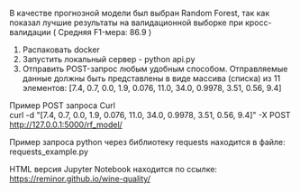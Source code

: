 В качестве прогнозной модели был выбран Random Forest, так как показал лучшие результаты на валидационной выборке при кросс-валидации 
( Средняя F1-мера: 86.9 )

1. Распаковать docker
2. Запустить локальный сервер - python api.py
3. Отправить POST-запрос любым удобным способом. Отправляемые данные должны быть представлены в виде массива (списка) из 11 элементов: 
[7.4, 0.7, 0.0, 1.9, 0.076, 11.0, 34.0, 0.9978, 3.51, 0.56, 9.4]

Пример POST запроса Curl<br/>
curl -d "[7.4, 0.7, 0.0, 1.9, 0.076, 11.0, 34.0, 0.9978, 3.51, 0.56, 9.4]" -X POST http://127.0.0.1:5000/rf_model/

Пример запроса python через библиотеку requests находится в файле: requests_example.py

HTML версия Jupyter Notebook находится по ссылке: https://reminor.github.io/wine-quality/
